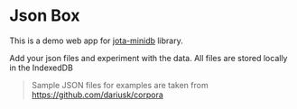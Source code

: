 # Json Box

This is a demo web app for [jota-minidb](https://github.com/11bit/jotai-minidb) library.

Add your json files and experiment with the data. All files are stored locally in the IndexedDB

> Sample JSON files for examples are taken from https://github.com/dariusk/corpora
